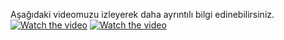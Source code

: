 Aşağıdaki videomuzu izleyerek daha ayrıntılı bilgi edinebilirsiniz.
[![Watch the video](https://user-images.githubusercontent.com/58268584/127107371-db30ccfb-b63a-4bbe-b7fb-d50d06226e94.png)](https://www.youtube.com/watch?v=VQ-E6r8rWYo&t=423s)
[![Watch the video](https://user-images.githubusercontent.com/58268584/127107371-db30ccfb-b63a-4bbe-b7fb-d50d06226e94.png)](https://drive.google.com/open?id=1gGlNq5_ZR1C1yIQtkZuS_aXoQNe7-Xj1&authuser=delivery%40robusta.com.tr&usp=drive_fs)

